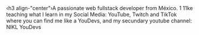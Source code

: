 <div id- "header" aligne"center"›
<img sec-"[https://media.giphy](http://www.gifsde.com/e/gato-en-codigo-ascii/). com/media/02kpIdleotn31 /giphy.gif" width="200" /› «hi aligns"center"›Hi O, I'm YouDevs</h1>
‹h3 align-"center"›A passionate web fullstack developer from México. 1 11ke teaching what I learn in my Social Media: YouTube, Twitch and TikTok where you can find me like a YouDevs, and my secundary youtube channel: NIKL
YouDevs </h3>
</div>
